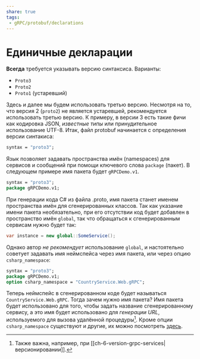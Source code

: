 ```yaml
---
share: true
tags:
 - gRPC/protobuf/declarations
---
```

# Единичные декларации
**Всегда** требуется указывать версию синтаксиса. Варианты:
- `Proto3`
- `Proto2`
- `Proto1` (устаревший)

Здесь и далее мы будем использовать третью версию. Несмотря на то, что версия 2 (`proto2`) не является устаревшей, рекомендуется использовать третью версию. К примеру, в версии 3 есть такие фичи как кодировка JSON, *известные типы* или принудительное использование UTF-8.
Итак, файл protobuf начинается с определения версии синтакиса:
```protobuf
syntax = "proto3";
```
Язык позволяет задавать пространства имён (namespaces) для сервисов и сообщений при помощи ключевого слова `package` (пакет). В следующем примере имя пакета будет `gRPCDemo.v1`. 
```protobuf
syntax = "proto3";
package gRPCDemo.v1;
```
При генерации кода C\# из файла .proto, имя пакета станет именем пространства имён для сгенерированных классов.
Так как указание имени пакета необязательно, при его отсутствии код будет добавлен в пространство имён `global`, так что обращаться к сгенерированным сервисам нужно будет так:
```csharp
var instance = new global::SomeService();
```
Однако автор *не рекомендует* использование `global`, и настоятельно советует задавать имя неймспейса через имя пакета, или через опцию `csharp_namespace`:
```protobuf
syntax = "proto3";
package gRPCDemo.v1;
option csharp_namespace = "CountryService.Web.gRPC";
```
Теперь неймспейс в сгенерированном коде будет называться `CountryService.Web.gRPC`. Тогда зачем нужно имя пакета? Имя пакета будет использовано для того, чтобы задать название сгенерированному сервису, а это имя будет использовано для *генерации URL*, используемого для вызова удалённой процедуры[^1].
Кроме опции `csharp_namespace` существуют и другие, их можно посмотреть [здесь](https://protobuf.dev/programming-guides/proto3/#options).

[^1]: Также важна, например, при [[ch-6-version-grpc-services|версионировании]].